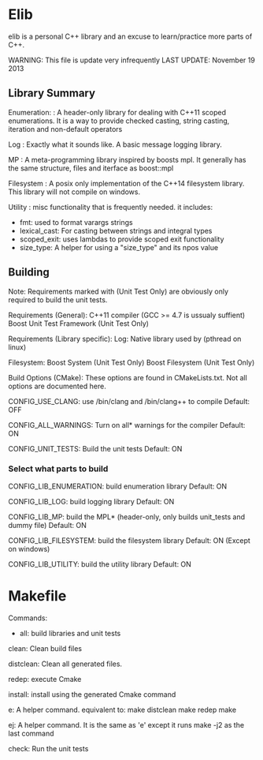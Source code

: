 # Elib

elib is a personal C++ library and an excuse to learn/practice more parts of C++.

WARNING: This file is update very infrequently
LAST UPDATE: November 19 2013

## Library Summary

Enumeration:
: A header-only library for dealing with C++11 scoped enumerations.
  It is a way to provide checked casting, string casting, iteration
  and non-default operators

Log
: Exactly what it sounds like. A basic message logging library.

MP
: A meta-programming library inspired by boosts mpl. It generally
  has the same structure, files and iterface as boost::mpl

Filesystem
: A posix only implementation of the C++14 filesystem library.
  This library will not compile on windows.

Utility
: misc functionality that is frequently needed.
  it includes:

* fmt: used to format varargs strings 
* lexical_cast: For casting between strings and integral types
* scoped_exit: uses lambdas to provide scoped exit functionality
* size_type: A helper for using a "size_type" and its npos value


## Building

Note: Requirements marked with (Unit Test Only) are obviously only required
      to build the unit tests. 

Requirements (General):
  C++11 compiler (GCC >= 4.7 is ussualy suffient)
  Boost Unit Test Framework (Unit Test Only)

Requirements (Library specific):
  Log:
    Native library used by <mutex> (pthread on linux)

  Filesystem:
    Boost System (Unit Test Only)
    Boost Filesystem (Unit Test Only)


Build Options (CMake):
  These options are found in CMakeLists.txt. 
  Not all options are documented here. 

  CONFIG_USE_CLANG: 
    use /bin/clang and /bin/clang++ to compile
    Default: OFF

  CONFIG_ALL_WARNINGS: 
    Turn on all* warnings for the compiler
    Default: ON

  CONFIG_UNIT_TESTS:
    Build the unit tests
    Default: ON
  
### Select what parts to build
  
  CONFIG_LIB_ENUMERATION:
    build enumeration library
    Default: ON

  CONFIG_LIB_LOG:
    build logging library
    Default: ON

  CONFIG_LIB_MP:
    build the MPL* (header-only, only builds unit_tests and dummy file)
    Default: ON

  CONFIG_LIB_FILESYSTEM:
    build the filesystem library
    Default: ON (Except on windows)

  CONFIG_LIB_UTILITY:
    build the utility library
    Default: ON
  
    
Makefile
=======

Commands:
  * all: 
    build libraries and unit tests

  clean:
    Clean build files

  distclean:
    Clean all generated files.

  redep:
    execute Cmake

  install:
    install using the generated Cmake command

  e:
    A helper command. equivalent to:
      make distclean
      make redep
      make 

  ej:
    A helper command. It is the same as 'e' except it runs
    make -j2 as the last command

  check:
    Run the unit tests

